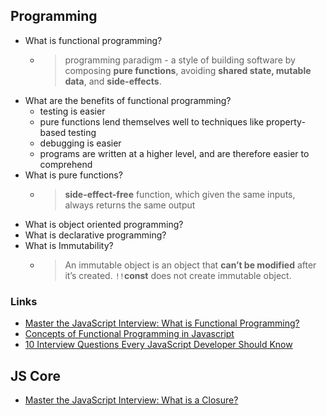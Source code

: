 ## Programming

* What is functional programming?
    * > programming paradigm - a style of building software by composing **pure functions**, avoiding **shared state, mutable data**, and **side-effects**.
* What are the benefits of functional programming?
    * testing is easier
    * pure functions lend themselves well to techniques like property-based testing
    * debugging is easier
    * programs are written at a higher level, and are therefore easier to comprehend
* What is pure functions?
    * > **side-effect-free** function, which given the same inputs, always returns the same output
* What is object oriented programming?
* What is declarative programming?
* What is Immutability?
    * > An immutable object is an object that **can’t be modified** after it’s created. `!!`**const** does not create immutable object.

### Links
* [Master the JavaScript Interview: What is Functional Programming?](https://medium.com/javascript-scene/master-the-javascript-interview-what-is-functional-programming-7f218c68b3a0)
* [Concepts of Functional Programming in Javascript](https://medium.com/the-renaissance-developer/concepts-of-functional-programming-in-javascript-6bc84220d2aa#fa29)
* [10 Interview Questions Every JavaScript Developer Should Know](https://medium.com/javascript-scene/10-interview-questions-every-javascript-developer-should-know-6fa6bdf5ad95)


## JS Core
* [Master the JavaScript Interview: What is a Closure?](https://medium.com/javascript-scene/master-the-javascript-interview-what-is-a-closure-b2f0d2152b36)
